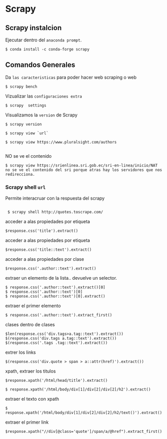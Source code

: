 # Scrapy 
## Scrapy instalcion

Ejecutar dentro del `anaconda prompt`.
```
$ conda install -c conda-forge scrapy

```
## Comandos Generales

Da `las caracteristicas` para poder hacer web scraping o web 
```
$ scrapy bench

```

Vizualizar las `configuraciones extra`

```
$ scrapy  settings

```
Visualizamos la `version` de Scrapy

```
$ scrapy version

```

```
$ scrapy view `url`

$ scrapy view https://www.pluralsight.com/authors


```
NO se ve el contenido
```
$ scrapy view https://srienlinea.sri.gob.ec/sri-en-linea/inicio/NAT  no se ve el contenido del sri porque atras hay los servidores que nos redirecciona.
```



### Scrapy shell `url`
Permite interacruar con la respuesta del scrapy
```

 $ scrapy shell http://quotes.toscrape.com/
```

acceder a alas propiedades por etiqueta 
```
$response.css('title').extract()   
```

acceder a alas propiedades por etiqueta 
```
$response.css('title::text').extract()   
```
acceder a alas propiedades por clase
```
$response.css('.author::text').extract()

```
extraer un elemento de la lista.. devuelve un selector.
```
$ response.css('.author::text').extract()[0]
$ response.css('.author::text')[0]
$ response.css('.author::text')[0].extract()

```

extraer el primer elemento
```
$ response.css('.author::text').extract_first()

```

clases dentro de clases
```
$len(response.css('div.tags>a.tag::text').extract())
$(response.css('div.tags a.tag::text').extract()) 
$(response.css('.tags .tag::text').extract()) 
```

extrer los links

```
$(response.css('div.quote > span > a::attr(href)').extract())
```

xpath, extraer los titulos

```
$response.xpath('/html/head/title').extract()
```


```
$ response.xpath('/html/body/div[1]/div[2]/div[2]/h2').extract()
```


extraer el texto con xpath 
```
$ response.xpath('/html/body/div[1]/div[2]/div[2]/h2/text()').extract()
```

extraer el primer link
```
$response.xpath("//div[@class='quote']/span/a/@href").extract_first()
```